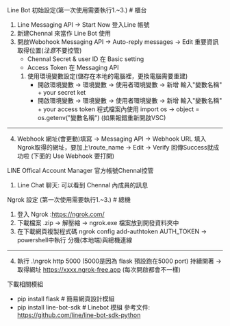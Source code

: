 Line Bot 初始設定(第一次使用需要執行1.~3.) # 櫃台
1. Line Messaging API -> Start Now 登入Line 帳號
2. 新建Chennal 來當作 Line Bot 使用
3. 開啟Webohook  Messaging API -> Auto-reply messages -> Edit 
重要資訊取得位置(*注意*不要控管)
   * Chennal Secret & user ID 在 Basic setting
   * Access Token 在 Messaging API
   1. 使用環境變數設定(儲存在本地的電腦裡，更換電腦需要重建)
       * 開啟環境變數 -> 環境變數 -> 使用者環境變數 -> 新增 輸入"變數名稱" + your secret ket
       * 開啟環境變數 -> 環境變數 -> 使用者環境變數 -> 新增 輸入"變數名稱" + your access token
        程式檔案內使用 import os -> object = os.getenv("變數名稱")
        (如果報錯重新開啟VSC)
------------------------------------------------------------------------------------------
4. Webhook 網址(會更動)填寫 -> Messaging API 
   -> Webhook URL 填入 Ngrok取得的網址，要加上\route_name
   -> Edit -> Verify 回傳Success就成功啦 (下面的 Use Webhook 要打開)


LINE Offical Account Manager 官方帳號Chennal控管
1. Line Chat 聊天: 可以看到 Chennal 內成員的訊息

Ngrok 設定 (第一次使用需要執行1.~3.) # 總機
1. 登入 Ngrok :https://ngrok.com/
2. 下載檔案 .zip -> 解壓縮 -> ngrok.exe 檔案放到開發資料夾中
3. 在下載網頁複製程式碼 ngrok config add-authtoken AUTH_TOKEN -> powershell中執行 分機(本地端)與總機連線
------------------------------------------------------------------------------------------
4. 執行 .\ngrok http 5000 (5000是因為 flask 預設跑在5000 port) 持續開著
   -> 取得網址 https://xxxx.ngrok-free.app (每次開啟都會不一樣) 

下載相關模組
* pip install flask  # 簡易網頁設計模組
* pip install line-bot-sdk # Linebot 模組
參考文件: https://github.com/line/line-bot-sdk-python
